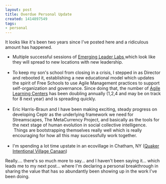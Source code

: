 ```yaml
---
layout: post
title: Overdue Personal Update
created: 1414897549
tags:
- personal
---
```

<p>It looks like it&#39;s been two years since I&#39;ve posted here and a ridiculous amount has happened.</p><ul><li>Multiple successful sessions of <a href="http://EmergingLeaderLabs.org">Emerging Leader Labs </a>which look like they will spread to new locations with new leadership.<br />&nbsp;</li><li>To keep my son&#39;s school from closing in a crisis, I stepped in as Director and rebooted it, establishing a new educational model which updates the spirit of Free Schools to use Agile Management practices to support self-organization and governance. Since doing that, the number of <a href="http://AgileLearningCenters.org">Agile Learning Centers</a> has been doubling annually (1,2,4 and may be on track for 8 next year) and is spreading quickly.<br />&nbsp;</li><li>Eric Harris-Braun and I have been making exciting, steady progress on developing Ceptr as the underlying framework we need for Streamscapes, The MetaCurrency Project, and basically as the tools for the next stage of human evolution in social collective intelligence. &nbsp;Things are bootstrapping themselves really well which is really encouraging for how all this may successfully work together.<br />&nbsp;</li><li>I&#39;m spending a lot time upstate in an ecovillage in Chatham, NY (<a href="http://qivc.org">Quaker Intentional Village Canaan</a>)</li></ul><p>Really.... there&#39;s so much more to say... and I haven&#39;t been saying it... which leads me to my next post... where I&#39;m declaring a personal breakthrough in sharing the value that has so abundantly been showing up in the work I&#39;ve been doing.</p>
